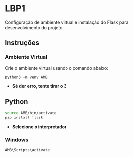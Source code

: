 # LBP1

Configuração de ambiente virtual e instalação do Flask para desenvolvimento do projeto.

## Instruções

### Ambiente Virtual

Crie o ambiente virtual usando o comando abaixo:
```
python3 -m venv AMB
```

- **Sé der erro, tente tirar o 3**
## Python

```bash
source AMB/bin/activate
pip install flask
```
- **Selecione o interpretador**

### Windows
```
AMB\Scripts\activate
```

